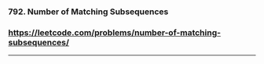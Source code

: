 ### 792. Number of Matching Subsequences
### https://leetcode.com/problems/number-of-matching-subsequences/
---
